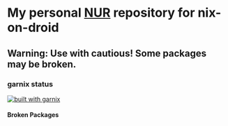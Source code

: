 # My personal [NUR](https://github.com/nix-community/NUR) repository for nix-on-droid

## Warning: Use with cautious! Some packages may be broken.
<!-- Remove this if you don't use github actions -->
### garnix status  
[![built with garnix](https://img.shields.io/endpoint.svg?url=https%3A%2F%2Fgarnix.io%2Fapi%2Fbadges%2F1235467%2Fnurpkgs%3Fbranch%3Dmaster)](https://garnix.io)

#### Broken Packages
